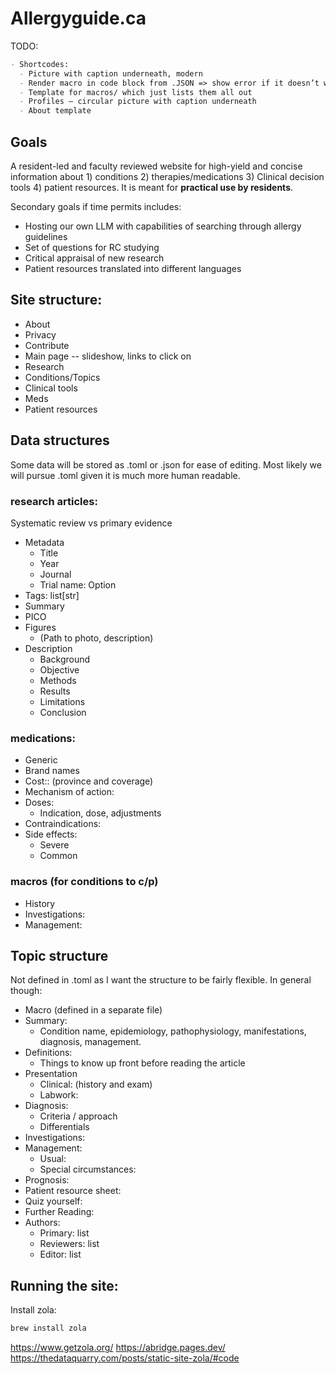 # Allergyguide.ca

TODO:

```md
- Shortcodes:
  - Picture with caption underneath, modern
  - Render macro in code block from .JSON => show error if it doesn’t work
  - Template for macros/ which just lists them all out
  - Profiles — circular picture with caption underneath
  - About template
```

## Goals

A resident-led and faculty reviewed website for high-yield and concise information about 1) conditions 2) therapies/medications 3) Clinical decision tools 4) patient resources. It is meant for **practical use by residents**.

Secondary goals if time permits includes:

- Hosting our own LLM with capabilities of searching through allergy guidelines
- Set of questions for RC studying
- Critical appraisal of new research
- Patient resources translated into different languages

## Site structure:

- About
- Privacy
- Contribute
- Main page -- slideshow, links to click on
- Research
- Conditions/Topics
- Clinical tools
- Meds
- Patient resources

## Data structures

Some data will be stored as .toml or .json for ease of editing. Most likely we will pursue .toml given it is much more human readable.

### research articles:

Systematic review vs primary evidence

- Metadata
  - Title
  - Year
  - Journal
  - Trial name: Option
- Tags: list[str]
- Summary
- PICO
- Figures
  - (Path to photo, description)
- Description
  - Background
  - Objective
  - Methods
  - Results
  - Limitations
  - Conclusion

### medications:

- Generic
- Brand names
- Cost:: (province and coverage)
- Mechanism of action:
- Doses:
  - Indication, dose, adjustments
- Contraindications:
- Side effects:
  - Severe
  - Common

### macros (for conditions to c/p)

- History
- Investigations:
- Management:

## Topic structure

Not defined in .toml as I want the structure to be fairly flexible. In general though:

- Macro (defined in a separate file)
- Summary:
  - Condition name, epidemiology, pathophysiology, manifestations, diagnosis, management.
- Definitions:
  - Things to know up front before reading the article
- Presentation
  - Clinical: (history and exam)
  - Labwork:
- Diagnosis:
  - Criteria / approach
  - Differentials
- Investigations:
- Management:
  - Usual:
  - Special circumstances:
- Prognosis:
- Patient resource sheet:
- Quiz yourself:
- Further Reading:
- Authors:
  - Primary: list
  - Reviewers: list
  - Editor: list

## Running the site:

Install zola:

```zsh
brew install zola
```

https://www.getzola.org/
https://abridge.pages.dev/
https://thedataquarry.com/posts/static-site-zola/#code
